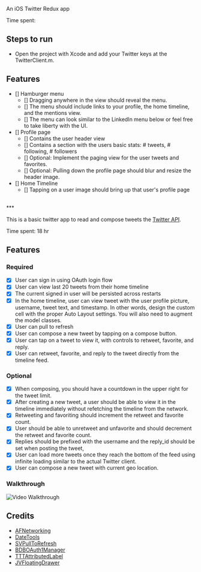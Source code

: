 An iOS Twitter Redux app

Time spent:


## Steps to run

- Open the project with Xcode and add your Twitter keys at the TwitterClient.m.

## Features
- [] Hamburger menu
  - [] Dragging anywhere in the view should reveal the menu.
  - [] The menu should include links to your profile, the home timeline, and the mentions view.
  - [] The menu can look similar to the LinkedIn menu below or feel free to take liberty with the UI.
- [] Profile page
  - [] Contains the user header view
  - [] Contains a section with the users basic stats: # tweets, # following, # followers
  - [] Optional: Implement the paging view for the user tweets and favorites.
  - [] Optional: Pulling down the profile page should blur and resize the header image.
- [] Home Timeline
  - [] Tapping on a user image should bring up that user's profile page
  
<br />
***

This is a basic twitter app to read and compose tweets the [Twitter API](https://apps.twitter.com/).

Time spent: 18 hr

## Features

### Required

- [X] User can sign in using OAuth login flow
- [X] User can view last 20 tweets from their home timeline
- [X] The current signed in user will be persisted across restarts
- [X] In the home timeline, user can view tweet with the user profile picture, username, tweet text, and timestamp.  In other words, design the custom cell with the proper Auto Layout settings.  You will also need to augment the model classes.
- [X] User can pull to refresh
- [X] User can compose a new tweet by tapping on a compose button.
- [X] User can tap on a tweet to view it, with controls to retweet, favorite, and reply.
- [X] User can retweet, favorite, and reply to the tweet directly from the timeline feed.

### Optional

- [X] When composing, you should have a countdown in the upper right for the tweet limit.
- [X] After creating a new tweet, a user should be able to view it in the timeline immediately without refetching the timeline from the network.
- [X] Retweeting and favoriting should increment the retweet and favorite count.
- [X] User should be able to unretweet and unfavorite and should decrement the retweet and favorite count.
- [X] Replies should be prefixed with the username and the reply_id should be set when posting the tweet,
- [X] User can load more tweets once they reach the bottom of the feed using infinite loading similar to the actual Twitter client.
- [X] User can compose a new tweet with current geo location.

### Walkthrough

![Video Walkthrough](Demo.gif)

Credits
---------
* [AFNetworking](https://github.com/AFNetworking/AFNetworking)
* [DateTools](https://github.com/MatthewYork/DateTools)
* [SVPullToRefresh](https://github.com/samvermette/SVPullToRefresh)
* [BDBOAuth1Manager](https://github.com/bdbergeron/BDBOAuth1Manager)
* [TTTAttributedLabel](https://github.com/TTTAttributedLabel/TTTAttributedLabel)
* [JVFloatingDrawer](https://github.com/JVillella/JVFloatingDrawer)

